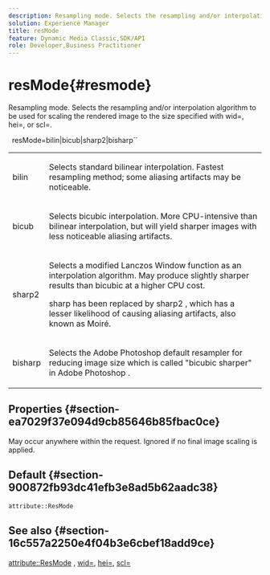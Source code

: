 ```yaml
---
description: Resampling mode. Selects the resampling and/or interpolation algorithm to be used for scaling the rendered image to the size specified with wid=, hei=, or scl=.
solution: Experience Manager
title: resMode
feature: Dynamic Media Classic,SDK/API
role: Developer,Business Practitioner
---
```


# resMode{#resmode}

Resampling mode. Selects the resampling and/or interpolation algorithm to be used for scaling the rendered image to the size specified with wid=, hei=, or scl=.

 ` `resMode=bilin|bicub|sharp2|bisharp``

<table id="table_AF954C101B30473FAFE9930C7B694305"> 
 <tbody> 
  <tr> 
   <td colname="col1"> <p> <span class="+ topic/ph pr-d/codeph codeph"> bilin </span> </p> </td> 
   <td colname="col2"> <p>Selects standard bilinear interpolation. Fastest resampling method; some aliasing artifacts may be noticeable. </p> </td> 
  </tr> 
  <tr> 
   <td colname="col1"> <p> <span class="+ topic/ph pr-d/codeph codeph"> bicub </span> </p> </td> 
   <td colname="col2"> <p>Selects bicubic interpolation. More CPU-intensive than bilinear interpolation, but will yield sharper images with less noticeable aliasing artifacts. </p> </td> 
  </tr> 
  <tr> 
   <td colname="col1"> <p> <span class="+ topic/ph pr-d/codeph codeph"> sharp2 </span> </p> </td> 
   <td colname="col2"> <p>Selects a modified Lanczos Window function as an interpolation algorithm. May produce slightly sharper results than bicubic at a higher CPU cost. </p> <p> <span class="codeph"> sharp </span> has been replaced by <span class="codeph"> sharp2 </span>, which has a lesser likelihood of causing aliasing artifacts, also known as Moiré. </p> </td> 
  </tr> 
  <tr> 
   <td colname="col1"> <p> <span class="codeph"> bisharp </span> </p> </td> 
   <td colname="col2"> <p>Selects the <span class="keyword"> Adobe Photoshop </span> default resampler for reducing image size which is called "bicubic sharper" in <span class="keyword"> Adobe Photoshop </span>. </p> </td> 
  </tr> 
 </tbody> 
</table>

## Properties {#section-ea7029f37e094d9cb85646b85fbac0ce}

May occur anywhere within the request. Ignored if no final image scaling is applied.

## Default {#section-900872fb93dc41efb3e8ad5b62aadc38}

`attribute::ResMode`

## See also {#section-16c557a2250e4f04b3e6cbef18add9ce}

[attribute::ResMode](../../../../../ir-api/material-cat/image-rendering-api-ref/c-ir-material-catalog/c-ir-attributes-reference/r-ir-cat-resmode.md#reference-fdca7eb6d5104fdeae9d6ac42251db82) , [wid=](../../../../../ir-api/http-protocol/image-rendering-api-ref/c-ir-http-protocol-ref/c-ir-http-protocol-command-reference/r-ir-wid.md#reference-b7e691b0624941168c94b2749ae233ec), [hei=](../../../../../ir-api/http-protocol/image-rendering-api-ref/c-ir-http-protocol-ref/c-ir-http-protocol-command-reference/r-ir-hei.md#reference-1c08f60365a94417a39867c09cac5478), [scl=](../../../../../ir-api/http-protocol/image-rendering-api-ref/c-ir-http-protocol-ref/c-ir-http-protocol-command-reference/r-ir-scl.md#reference-b14b51a6cbe34f0bba42880540592f29) 
